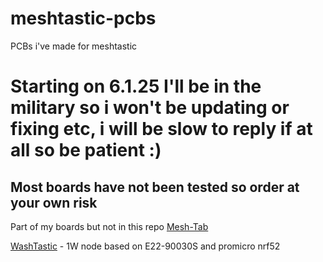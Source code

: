 # meshtastic-pcbs
PCBs i've made for meshtastic

# Starting on 6.1.25 I'll be in the military so i won't be updating or fixing etc, i will be slow to reply if at all so be patient :)


## Most boards have not been tested so order at your own risk

Part of my boards but not in this repo [Mesh-Tab](https://github.com/valzzu/Mesh-Tab)

[WashTastic](/WashTastic) - 1W node based on E22-90030S and promicro nrf52

